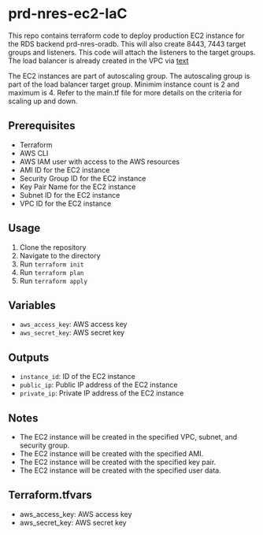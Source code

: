 # prd-nres-ec2-IaC
This repo contains terraform code to deploy production EC2 instance for the RDS backend prd-nres-oradb. This will also create 8443, 7443 target groups and listeners. This code will attach the listeners to the target groups. The load balancer is already created in the VPC via [text](https://github.com/NaturalRetreats/prd-nres-rds-IaC)

The EC2 instances are part of autoscaling group. The autoscaling group is part of the load balancer target group. Minimim instance count is 2 and maximum is 4. Refer to the main.tf file for more details on the criteria for scaling up and down.

## Prerequisites

- Terraform
- AWS CLI
- AWS IAM user with access to the AWS resources
- AMI ID for the EC2 instance
- Security Group ID for the EC2 instance
- Key Pair Name for the EC2 instance
- Subnet ID for the EC2 instance
- VPC ID for the EC2 instance

## Usage

1. Clone the repository
2. Navigate to the directory
3. Run `terraform init`
4. Run `terraform plan`
5. Run `terraform apply`

## Variables

- `aws_access_key`: AWS access key
- `aws_secret_key`: AWS secret key

## Outputs

- `instance_id`: ID of the EC2 instance
- `public_ip`: Public IP address of the EC2 instance
- `private_ip`: Private IP address of the EC2 instance

## Notes

- The EC2 instance will be created in the specified VPC, subnet, and security group.
- The EC2 instance will be created with the specified AMI.
- The EC2 instance will be created with the specified key pair.
- The EC2 instance will be created with the specified user data.

## Terraform.tfvars

- aws_access_key: AWS access key
- aws_secret_key: AWS secret key

